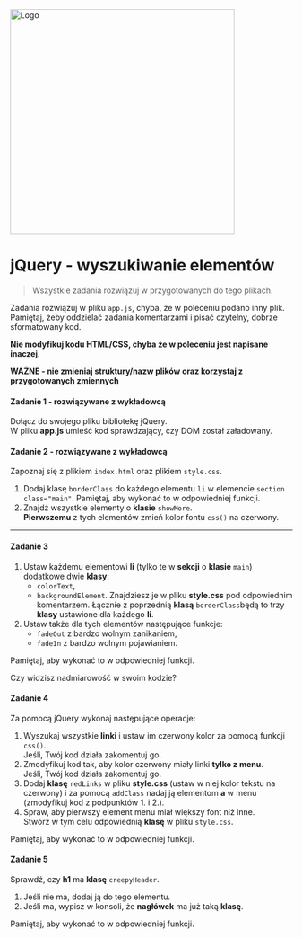 <img alt="Logo" src="http://coderslab.pl/svg/logo-coderslab.svg" width="400">

#  jQuery - wyszukiwanie elementów

> Wszystkie zadania rozwiązuj w przygotowanych do tego plikach.

Zadania rozwiązuj w pliku `app.js`, chyba, że w poleceniu podano inny plik.
Pamiętaj, żeby oddzielać zadania komentarzami i pisać czytelny, dobrze sformatowany kod.  

**Nie modyfikuj kodu HTML/CSS, chyba że w poleceniu jest napisane inaczej**.

**WAŻNE -  nie zmieniaj struktury/nazw plików oraz korzystaj z przygotowanych zmiennych**

#### Zadanie 1 - rozwiązywane z wykładowcą

Dołącz do swojego pliku bibliotekę jQuery.  
W pliku **app.js** umieść kod sprawdzający, czy DOM został załadowany.

#### Zadanie 2 - rozwiązywane z wykładowcą

Zapoznaj się z plikiem `index.html` oraz plikiem `style.css`.
1. Dodaj klasę ```borderClass``` do każdego elementu ```li``` w elemencie ```section class="main"```.
   Pamiętaj, aby wykonać to w odpowiedniej funkcji.
2. Znajdź wszystkie elementy o **klasie** ```showMore```.  
   **Pierwszemu** z tych elementów zmień kolor fontu ```css()``` na czerwony.

-------------------------------------------------------------------------------

#### Zadanie 3

1. Ustaw każdemu elementowi **li** (tylko te w **sekcji** o **klasie** ```main```) dodatkowe dwie **klasy**:
   * ```colorText```,
   * ```backgroundElement```.
   Znajdziesz je w pliku **style.css** pod odpowiednim komentarzem.
   Łącznie z poprzednią **klasą** ```borderClass```będą to trzy **klasy** ustawione dla każdego **li**.  
2. Ustaw także dla tych elementów następujące funkcje:
   * ```fadeOut``` z bardzo wolnym zanikaniem,
   * ```fadeIn``` z bardzo wolnym pojawianiem.

Pamiętaj, aby wykonać to w odpowiedniej funkcji.

Czy widzisz nadmiarowość w swoim kodzie?

#### Zadanie 4

Za pomocą jQuery wykonaj następujące operacje:
1. Wyszukaj wszystkie **linki** i ustaw im czerwony kolor za pomocą funkcji ```css()```.  
   Jeśli, Twój kod działa zakomentuj go.
2. Zmodyfikuj kod tak, aby kolor czerwony miały linki **tylko z menu**.  
   Jeśli, Twój kod działa zakomentuj go.
3. Dodaj **klasę** ```redLinks``` w pliku **style.css** (ustaw w niej kolor tekstu na czerwony) i za pomocą ```addClass``` nadaj ją elementom **a** w menu (zmodyfikuj kod z podpunktów 1. i 2.).
4. Spraw, aby pierwszy element menu miał większy font niż inne.  
   Stwórz w tym celu odpowiednią **klasę** w pliku `style.css`.

Pamiętaj, aby wykonać to w odpowiedniej funkcji.

#### Zadanie 5

Sprawdź, czy **h1** ma **klasę** ```creepyHeader```.
1. Jeśli nie ma, dodaj ją do tego elementu.
2. Jeśli ma, wypisz w konsoli, że **nagłówek** ma już taką **klasę**.

Pamiętaj, aby wykonać to w odpowiedniej funkcji.
